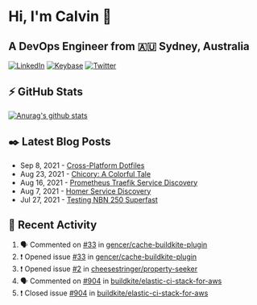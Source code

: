 # Hi, I'm Calvin 🍭
## A DevOps Engineer from 🇦🇺 Sydney, Australia</h3>

[![LinkedIn](https://img.shields.io/badge/-c–bui-0077B5?style=flat-square&labelColor=0077B5&logo=LinkedIn&logoColor=white)](https://www.linkedin.com/in/c-bui/)
[![Keybase](https://img.shields.io/badge/-calvinbui-ff6f21?style=flat-square&labelColor=ff6f21&logo=Keybase&logoColor=white)](https://keybase.io/calvinbui)
[![Twitter](https://img.shields.io/badge/-ASAPCalvin-1DA1F2?style=flat-square&labelColor=1DA1F2&logo=Twitter&logoColor=white)](https://twitter.com/ASAPCalvin)

<!-- https://github.com/rishavanand/github-profilinator -->
## ⚡ GitHub Stats
[![Anurag's github stats](https://github-readme-stats.vercel.app/api?username=calvinbui&count_private=true&hide_title=true)](https://github.com/anuraghazra/github-readme-stats)

<!-- https://github.com/gautamkrishnar/blog-post-workflow -->
## ✒️ Latest Blog Posts

<!-- BLOG-POST-LIST:START -->
- Sep 8, 2021 - [Cross-Platform Dotfiles](https://calvin.me/cross-platform-dotfiles)
- Aug 23, 2021 - [Chicory: A Colorful Tale](https://calvin.me/chicory)
- Aug 16, 2021 - [Prometheus Traefik Service Discovery](https://calvin.me/prometheus-traefik-service-discovery)
- Aug 7, 2021 - [Homer Service Discovery](https://calvin.me/homer-service-discovery)
- Jul 27, 2021 - [Testing NBN 250 Superfast](https://calvin.me/testing-nbn-250-superfast)

<!-- BLOG-POST-LIST:END -->

## 🏃‍ Recent Activity

<!--START_SECTION:activity-->
1. 🗣 Commented on [#33](https://github.com/gencer/cache-buildkite-plugin/issues/33) in [gencer/cache-buildkite-plugin](https://github.com/gencer/cache-buildkite-plugin)
2. ❗️ Opened issue [#33](https://github.com/gencer/cache-buildkite-plugin/issues/33) in [gencer/cache-buildkite-plugin](https://github.com/gencer/cache-buildkite-plugin)
3. ❗️ Opened issue [#2](https://github.com/cheesestringer/property-seeker/issues/2) in [cheesestringer/property-seeker](https://github.com/cheesestringer/property-seeker)
4. 🗣 Commented on [#904](https://github.com/buildkite/elastic-ci-stack-for-aws/issues/904) in [buildkite/elastic-ci-stack-for-aws](https://github.com/buildkite/elastic-ci-stack-for-aws)
5. ❗️ Closed issue [#904](https://github.com/buildkite/elastic-ci-stack-for-aws/issues/904) in [buildkite/elastic-ci-stack-for-aws](https://github.com/buildkite/elastic-ci-stack-for-aws)
<!--END_SECTION:activity-->
